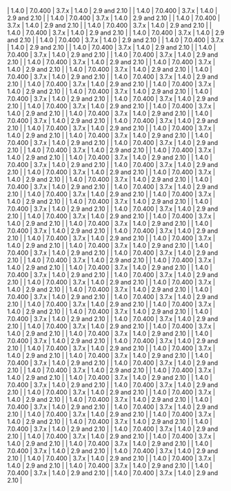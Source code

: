 | 1.4.0 | 7.0.400 | 3.7.x | 1.4.0 | 2.9 and 2.10 |
| 1.4.0 | 7.0.400 | 3.7.x | 1.4.0 | 2.9 and 2.10 |
| 1.4.0 | 7.0.400 | 3.7.x | 1.4.0 | 2.9 and 2.10 |
| 1.4.0 | 7.0.400 | 3.7.x | 1.4.0 | 2.9 and 2.10 |
| 1.4.0 | 7.0.400 | 3.7.x | 1.4.0 | 2.9 and 2.10 |
| 1.4.0 | 7.0.400 | 3.7.x | 1.4.0 | 2.9 and 2.10 |
| 1.4.0 | 7.0.400 | 3.7.x | 1.4.0 | 2.9 and 2.10 |
| 1.4.0 | 7.0.400 | 3.7.x | 1.4.0 | 2.9 and 2.10 |
| 1.4.0 | 7.0.400 | 3.7.x | 1.4.0 | 2.9 and 2.10 |
| 1.4.0 | 7.0.400 | 3.7.x | 1.4.0 | 2.9 and 2.10 |
| 1.4.0 | 7.0.400 | 3.7.x | 1.4.0 | 2.9 and 2.10 |
| 1.4.0 | 7.0.400 | 3.7.x | 1.4.0 | 2.9 and 2.10 |
| 1.4.0 | 7.0.400 | 3.7.x | 1.4.0 | 2.9 and 2.10 |
| 1.4.0 | 7.0.400 | 3.7.x | 1.4.0 | 2.9 and 2.10 |
| 1.4.0 | 7.0.400 | 3.7.x | 1.4.0 | 2.9 and 2.10 |
| 1.4.0 | 7.0.400 | 3.7.x | 1.4.0 | 2.9 and 2.10 |
| 1.4.0 | 7.0.400 | 3.7.x | 1.4.0 | 2.9 and 2.10 |
| 1.4.0 | 7.0.400 | 3.7.x | 1.4.0 | 2.9 and 2.10 |
| 1.4.0 | 7.0.400 | 3.7.x | 1.4.0 | 2.9 and 2.10 |
| 1.4.0 | 7.0.400 | 3.7.x | 1.4.0 | 2.9 and 2.10 |
| 1.4.0 | 7.0.400 | 3.7.x | 1.4.0 | 2.9 and 2.10 |
| 1.4.0 | 7.0.400 | 3.7.x | 1.4.0 | 2.9 and 2.10 |
| 1.4.0 | 7.0.400 | 3.7.x | 1.4.0 | 2.9 and 2.10 |
| 1.4.0 | 7.0.400 | 3.7.x | 1.4.0 | 2.9 and 2.10 |
| 1.4.0 | 7.0.400 | 3.7.x | 1.4.0 | 2.9 and 2.10 |
| 1.4.0 | 7.0.400 | 3.7.x | 1.4.0 | 2.9 and 2.10 |
| 1.4.0 | 7.0.400 | 3.7.x | 1.4.0 | 2.9 and 2.10 |
| 1.4.0 | 7.0.400 | 3.7.x | 1.4.0 | 2.9 and 2.10 |
| 1.4.0 | 7.0.400 | 3.7.x | 1.4.0 | 2.9 and 2.10 |
| 1.4.0 | 7.0.400 | 3.7.x | 1.4.0 | 2.9 and 2.10 |
| 1.4.0 | 7.0.400 | 3.7.x | 1.4.0 | 2.9 and 2.10 |
| 1.4.0 | 7.0.400 | 3.7.x | 1.4.0 | 2.9 and 2.10 |
| 1.4.0 | 7.0.400 | 3.7.x | 1.4.0 | 2.9 and 2.10 |
| 1.4.0 | 7.0.400 | 3.7.x | 1.4.0 | 2.9 and 2.10 |
| 1.4.0 | 7.0.400 | 3.7.x | 1.4.0 | 2.9 and 2.10 |
| 1.4.0 | 7.0.400 | 3.7.x | 1.4.0 | 2.9 and 2.10 |
| 1.4.0 | 7.0.400 | 3.7.x | 1.4.0 | 2.9 and 2.10 |
| 1.4.0 | 7.0.400 | 3.7.x | 1.4.0 | 2.9 and 2.10 |
| 1.4.0 | 7.0.400 | 3.7.x | 1.4.0 | 2.9 and 2.10 |
| 1.4.0 | 7.0.400 | 3.7.x | 1.4.0 | 2.9 and 2.10 |
| 1.4.0 | 7.0.400 | 3.7.x | 1.4.0 | 2.9 and 2.10 |
| 1.4.0 | 7.0.400 | 3.7.x | 1.4.0 | 2.9 and 2.10 |
| 1.4.0 | 7.0.400 | 3.7.x | 1.4.0 | 2.9 and 2.10 |
| 1.4.0 | 7.0.400 | 3.7.x | 1.4.0 | 2.9 and 2.10 |
| 1.4.0 | 7.0.400 | 3.7.x | 1.4.0 | 2.9 and 2.10 |
| 1.4.0 | 7.0.400 | 3.7.x | 1.4.0 | 2.9 and 2.10 |
| 1.4.0 | 7.0.400 | 3.7.x | 1.4.0 | 2.9 and 2.10 |
| 1.4.0 | 7.0.400 | 3.7.x | 1.4.0 | 2.9 and 2.10 |
| 1.4.0 | 7.0.400 | 3.7.x | 1.4.0 | 2.9 and 2.10 |
| 1.4.0 | 7.0.400 | 3.7.x | 1.4.0 | 2.9 and 2.10 |
| 1.4.0 | 7.0.400 | 3.7.x | 1.4.0 | 2.9 and 2.10 |
| 1.4.0 | 7.0.400 | 3.7.x | 1.4.0 | 2.9 and 2.10 |
| 1.4.0 | 7.0.400 | 3.7.x | 1.4.0 | 2.9 and 2.10 |
| 1.4.0 | 7.0.400 | 3.7.x | 1.4.0 | 2.9 and 2.10 |
| 1.4.0 | 7.0.400 | 3.7.x | 1.4.0 | 2.9 and 2.10 |
| 1.4.0 | 7.0.400 | 3.7.x | 1.4.0 | 2.9 and 2.10 |
| 1.4.0 | 7.0.400 | 3.7.x | 1.4.0 | 2.9 and 2.10 |
| 1.4.0 | 7.0.400 | 3.7.x | 1.4.0 | 2.9 and 2.10 |
| 1.4.0 | 7.0.400 | 3.7.x | 1.4.0 | 2.9 and 2.10 |
| 1.4.0 | 7.0.400 | 3.7.x | 1.4.0 | 2.9 and 2.10 |
| 1.4.0 | 7.0.400 | 3.7.x | 1.4.0 | 2.9 and 2.10 |
| 1.4.0 | 7.0.400 | 3.7.x | 1.4.0 | 2.9 and 2.10 |
| 1.4.0 | 7.0.400 | 3.7.x | 1.4.0 | 2.9 and 2.10 |
| 1.4.0 | 7.0.400 | 3.7.x | 1.4.0 | 2.9 and 2.10 |
| 1.4.0 | 7.0.400 | 3.7.x | 1.4.0 | 2.9 and 2.10 |
| 1.4.0 | 7.0.400 | 3.7.x | 1.4.0 | 2.9 and 2.10 |
| 1.4.0 | 7.0.400 | 3.7.x | 1.4.0 | 2.9 and 2.10 |
| 1.4.0 | 7.0.400 | 3.7.x | 1.4.0 | 2.9 and 2.10 |
| 1.4.0 | 7.0.400 | 3.7.x | 1.4.0 | 2.9 and 2.10 |
| 1.4.0 | 7.0.400 | 3.7.x | 1.4.0 | 2.9 and 2.10 |
| 1.4.0 | 7.0.400 | 3.7.x | 1.4.0 | 2.9 and 2.10 |
| 1.4.0 | 7.0.400 | 3.7.x | 1.4.0 | 2.9 and 2.10 |
| 1.4.0 | 7.0.400 | 3.7.x | 1.4.0 | 2.9 and 2.10 |
| 1.4.0 | 7.0.400 | 3.7.x | 1.4.0 | 2.9 and 2.10 |
| 1.4.0 | 7.0.400 | 3.7.x | 1.4.0 | 2.9 and 2.10 |
| 1.4.0 | 7.0.400 | 3.7.x | 1.4.0 | 2.9 and 2.10 |
| 1.4.0 | 7.0.400 | 3.7.x | 1.4.0 | 2.9 and 2.10 |
| 1.4.0 | 7.0.400 | 3.7.x | 1.4.0 | 2.9 and 2.10 |
| 1.4.0 | 7.0.400 | 3.7.x | 1.4.0 | 2.9 and 2.10 |
| 1.4.0 | 7.0.400 | 3.7.x | 1.4.0 | 2.9 and 2.10 |
| 1.4.0 | 7.0.400 | 3.7.x | 1.4.0 | 2.9 and 2.10 |
| 1.4.0 | 7.0.400 | 3.7.x | 1.4.0 | 2.9 and 2.10 |
| 1.4.0 | 7.0.400 | 3.7.x | 1.4.0 | 2.9 and 2.10 |
| 1.4.0 | 7.0.400 | 3.7.x | 1.4.0 | 2.9 and 2.10 |
| 1.4.0 | 7.0.400 | 3.7.x | 1.4.0 | 2.9 and 2.10 |
| 1.4.0 | 7.0.400 | 3.7.x | 1.4.0 | 2.9 and 2.10 |
| 1.4.0 | 7.0.400 | 3.7.x | 1.4.0 | 2.9 and 2.10 |
| 1.4.0 | 7.0.400 | 3.7.x | 1.4.0 | 2.9 and 2.10 |
| 1.4.0 | 7.0.400 | 3.7.x | 1.4.0 | 2.9 and 2.10 |
| 1.4.0 | 7.0.400 | 3.7.x | 1.4.0 | 2.9 and 2.10 |
| 1.4.0 | 7.0.400 | 3.7.x | 1.4.0 | 2.9 and 2.10 |
| 1.4.0 | 7.0.400 | 3.7.x | 1.4.0 | 2.9 and 2.10 |
| 1.4.0 | 7.0.400 | 3.7.x | 1.4.0 | 2.9 and 2.10 |
| 1.4.0 | 7.0.400 | 3.7.x | 1.4.0 | 2.9 and 2.10 |
| 1.4.0 | 7.0.400 | 3.7.x | 1.4.0 | 2.9 and 2.10 |
| 1.4.0 | 7.0.400 | 3.7.x | 1.4.0 | 2.9 and 2.10 |
| 1.4.0 | 7.0.400 | 3.7.x | 1.4.0 | 2.9 and 2.10 |
| 1.4.0 | 7.0.400 | 3.7.x | 1.4.0 | 2.9 and 2.10 |
| 1.4.0 | 7.0.400 | 3.7.x | 1.4.0 | 2.9 and 2.10 |
| 1.4.0 | 7.0.400 | 3.7.x | 1.4.0 | 2.9 and 2.10 |
| 1.4.0 | 7.0.400 | 3.7.x | 1.4.0 | 2.9 and 2.10 |
| 1.4.0 | 7.0.400 | 3.7.x | 1.4.0 | 2.9 and 2.10 |
| 1.4.0 | 7.0.400 | 3.7.x | 1.4.0 | 2.9 and 2.10 |
| 1.4.0 | 7.0.400 | 3.7.x | 1.4.0 | 2.9 and 2.10 |
| 1.4.0 | 7.0.400 | 3.7.x | 1.4.0 | 2.9 and 2.10 |
| 1.4.0 | 7.0.400 | 3.7.x | 1.4.0 | 2.9 and 2.10 |
| 1.4.0 | 7.0.400 | 3.7.x | 1.4.0 | 2.9 and 2.10 |
